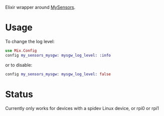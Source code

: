 Elixir wrapper around [MySensors](https://github.com/mysensors/MySensors).

# Usage
To change the log level:
```elixir
use Mix.Config
config my_sensors_mysgw: mysgw_log_level: :info
```

or to disable:
```elixir
config my_sensors_mysgw: mysgw_log_level: false
```

# Status
Currently only works for devices with a spidev Linux device, or rpi0 or rpi1
